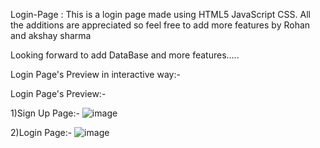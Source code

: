 
Login-Page :
This is a login page made using HTML5 JavaScript CSS. All the additions are appreciated so feel free to add more features by Rohan and akshay sharma


Looking forward to add DataBase and more features.....



Login Page's Preview in interactive way:-



Login Page's Preview:-


1)Sign Up Page:-
![image](https://user-images.githubusercontent.com/74227860/114296125-0c45c300-9ac7-11eb-9009-dd609428426f.png)


2)Login Page:-
![image](https://user-images.githubusercontent.com/74227860/114296165-3f885200-9ac7-11eb-8627-53c3030e97f6.png)
